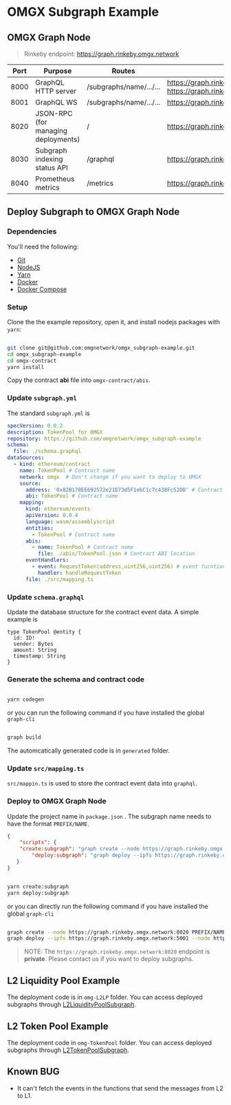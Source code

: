 # OMGX Subgraph Example

## OMGX Graph Node

> Rinkeby endpoint: https://graph.rinkeby.omgx.network

| **Port** | **Purpose**                               | **Routes**              | URL                                                          | **Permission** |
| -------- | ----------------------------------------- | ----------------------- | ------------------------------------------------------------ | -------------- |
| 8000     | GraphQL HTTP server                       | /subgraphs/name/.../... | https://graph.rinkeby.omgx.network <br />https://graph.rinkeby.omgx.network:8000 | Public         |
| 8001     | GraphQL WS                                | /subgraphs/name/.../... | https://graph.rinkeby.omgx.network:8001                      | Public         |
| 8020     | JSON-RPC<br /> (for managing deployments) | /                       | https://graph.rinkeby.omgx.network:8020                      | Private        |
| 8030     | Subgraph indexing status API              | /graphql                | https://graph.rinkeby.omgx.network:8030                      | Public         |
| 8040     | Prometheus metrics                        | /metrics                | https://graph.rinkeby.omgx.network:8040                      | Public         |

## Deploy Subgraph to OMGX Graph Node

### Dependencies

You'll need the following:

- [Git](https://git-scm.com/downloads)
- [NodeJS](https://nodejs.org/en/download/)
- [Yarn](https://classic.yarnpkg.com/en/docs/install)
- [Docker](https://docs.docker.com/get-docker/)
- [Docker Compose](https://docs.docker.com/compose/install/)

### Setup

Clone the the example repository, open it, and install nodejs packages with `yarn`:

```bash

git clone git@github.com:omgnetwork/omgx_subgraph-example.git
cd omgx_subgraph-example
cd omgx-contract
yarn install

```

Copy the contract **abi** file into `omgx-contract/abis`.

### Update `subgraph.yml`

The standard `subgraph.yml` is

```yaml
specVersion: 0.0.2
description: TokenPool for OMGX
repository: https://github.com/omgnetwork/omgx_subgraph-example
schema:
  file: ./schema.graphql
dataSources:
  - kind: ethereum/contract
    name: TokenPool # Contract name
    network: omgx  # Don't change if you want to deploy to OMGX
    source:
      address: '0x82B178EE692572e21D73d5F1ebC1c7c438Fc52DD' # Contract address
      abi: TokenPool # Contract name
    mapping:
      kind: ethereum/events
      apiVersion: 0.0.4
      language: wasm/assemblyscript
      entities:
        - TokenPool # Contract name
      abis:
        - name: TokenPool # Contract name
          file: ./abis/TokenPool.json # Contract ABI location
      eventHandlers:
        - event: RequestToken(address,uint256,uint256) # event fucntion in the contract
          handler: handleRequestToken
      file: ./src/mapping.ts
```

### Update `schema.graphql`

Update the database structure for the contract event data. A simple example is 

```
type TokenPool @entity {
  id: ID!
  sender: Bytes
  amount: String
  timestamp: String
}
```

### Generate the schema and contract code

```bash

yarn codegen

```

or you can run the following command if you have installed the global `graph-cli`

```bash

graph build

```

The automcatically generated code is in `generated` folder.

### Update `src/mapping.ts`

`src/mappin.ts` is used to store the contract event data into `graphql`.

### Deploy to OMGX Graph Node

Update the project name in `package.json` . The subgraph name needs to have the format `PREFIX/NAME`.

```json
{
    "scripts": {
	"create:subgraph": "graph create --node https://graph.rinkeby.omgx.network:8020 PREFIX/NAME",
        "deploy:subgraph": "graph deploy --ipfs https://graph.rinkeby.omgx.network:5001 --node https://graph.rinkeby.omgx.network:8020 PREFIX/NAME "
   }
}
```

```bash

yarn create:subgraph
yarn deploy:subgraph

```

or you can directly run the following command if you have installed the global `graph-cli`

```bash

graph create --node https://graph.rinkeby.omgx.network:8020 PREFIX/NAME
graph deploy --ipfs https://graph.rinkeby.omgx.network:5001 --node https://graph.rinkeby.omgx.network:8020 PREFIX/NAME 

```

> NOTE: The `https://graph.rinkeby.omgx.network:8020` endpoint is **private**. Please contact us if you want to deploy subgraphs.

## L2 Liquidity Pool Example

The deployment code is in `omg-L2LP` folder. You can access deployed subgraphs through [L2LiquidityPoolSubgraph](https://graph.rinkeby.omgx.network/subgraphs/name/omgx/L2LiquidityPool).

## L2 Token Pool Example

The deployment code in `omg-TokenPool` folder. You can access deployed subgraphs through [L2TokenPoolSubgraph](https://graph.rinkeby.omgx.network/subgraphs/name/omgx/TokenPool ).

## Known BUG

* It can't fetch the events in the functions that send the messages from L2 to L1.
